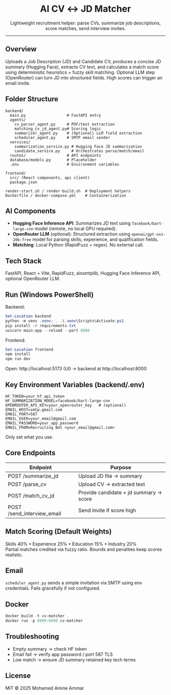 <div align="center">

# AI CV ↔ JD Matcher

Lightweight recruitment helper: parse CVs, summarize job descriptions, score matches, send interview invites.

</div>

---

## Overview

Uploads a Job Description (JD) and Candidate CV, produces a concise JD summary (Hugging Face), extracts CV text, and calculates a match score using deterministic heuristics + fuzzy skill matching. Optional LLM step (OpenRouter) can turn JD into structured fields. High scores can trigger an email invite.

## Folder Structure

```
backend/
  main.py                  # FastAPI entry
  agents/
    cv_parser_agent.py     # PDF/text extraction
    matching_cv_jd_agent.py# Scoring logic
    summarizer_agent.py    # (Optional) LLM field extraction
    scheduler_agent.py     # SMTP email sender
  services/
    summarization_service.py # Hugging Face JD summarization
    candidate_service.py     # Orchestrates parse/match/email
  routes/                  # API endpoints
  database/models.py       # Placeholder
  .env                     # Environment variables

frontend/
  src/ (React components, api client)
  package.json

render-start.sh / render-build.sh  # Deployment helpers
Dockerfile / docker-compose.yml    # Containerization
```

## AI Components

- **Hugging Face Inference API**: Summarizes JD text using `facebook/bart-large-cnn` model (remote, no local GPU required).
- **OpenRouter LLM** (optional): Structured extraction using `openai/gpt-oss-20b:free` model for parsing skills, experience, and qualification fields.
- **Matching**: Local Python (RapidFuzz + regex). No external call.

## Tech Stack

FastAPI, React + Vite, RapidFuzz, aiosmtplib, Hugging Face Inference API, optional OpenRouter LLM.

## Run (Windows PowerShell)

Backend:

```powershell
Set-Location backend
python -m venv .venv; . .\.venv\Scripts\Activate.ps1
pip install -r requirements.txt
uvicorn main:app --reload --port 8000
```

Frontend:

```powershell
Set-Location frontend
npm install
npm run dev
```

Open: http://localhost:5173 (UI) → backend at http://localhost:8000

## Key Environment Variables (backend/.env)

```
HF_TOKEN=your_hf_api_token
HF_SUMMARIZATION_MODEL=facebook/bart-large-cnn
OPENROUTER_API_KEY=your_openrouter_key   # (optional)
EMAIL_HOST=smtp.gmail.com
EMAIL_PORT=587
EMAIL_USER=your_email@gmail.com
EMAIL_PASSWORD=your_app_password
EMAIL_FROM=Recruiting Bot <your_email@gmail.com>
```

Only set what you use.

## Core Endpoints

| Endpoint                   | Purpose                                |
| -------------------------- | -------------------------------------- |
| POST /summarize_jd         | Upload JD file → summary               |
| POST /parse_cv             | Upload CV → extracted text             |
| POST /match_cv_jd          | Provide candidate + jd summary → score |
| POST /send_interview_email | Send invite if score high              |

## Match Scoring (Default Weights)

Skills 40% • Experience 25% • Education 15% • Industry 20%  
Partial matches credited via fuzzy ratio. Bounds and penalties keep scores realistic.

## Email

`scheduler_agent.py` sends a simple invitation via SMTP using env credentials. Fails gracefully if not configured.

## Docker

```powershell
docker build -t cv-matcher .
docker run -p 8000:8000 cv-matcher
```

## Troubleshooting

- Empty summary → check HF token
- Email fail → verify app password / port 587 TLS
- Low match → ensure JD summary retained key tech terms

## License

MIT © 2025 Mohamed Amine Ammar
